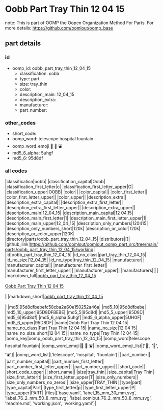 # Oobb Part Tray Thin 12 04 15  

note: This is part of OOMP the Oopen Organization Method For Parts. For more details: https://github.com/oomlout/oomp_base

##  part details





### id
* oomp_id: oobb_part_tray_thin_12_04_15
  * classification: oobb
  * type: part
  * size: tray_thin
  * color: 
  * description_main: 12_04_15
  * description_extra: 
  * manufacturer: 
  * part_number: 

### other_codes
* short_code: 
* oomp_word: telescope hospital fountain
* oomp_word_emoji :telescope: :hospital: :fountain:
* md5_6_alpha: 5uhgf
* md5_6: 95d8df

### all codes 
|classification|oobb|
|classification_capital|Oobb|
|classification_first_letter|o|
|classification_first_letter_upper|O|
|classification_upper|OOBB|
|color||
|color_capital||
|color_first_letter||
|color_first_letter_upper||
|color_upper||
|description_extra||
|description_extra_capital||
|description_extra_first_letter||
|description_extra_first_letter_upper||
|description_extra_upper||
|description_main|12_04_15|
|description_main_capital|12 04.15|
|description_main_first_letter|1|
|description_main_first_letter_upper|1|
|description_main_upper|12_04_15|
|description_only_numbers|120415|
|description_only_numbers_short|120k|
|description_or_color|120k|
|description_or_color_upper|120K|
|directory|parts/oobb_part_tray_thin_12_04_15|
|distributors|[]|
|github_link|https://github.com/oomlout/oomlout_oomp_part_src/tree/main/parts/oobb_part_tray_thin_12_04_15/working|
|id|oobb_part_tray_thin_12_04_15|
|id_no_class|part_tray_thin_12_04_15|
|id_no_size|12_04_15|
|id_no_type|tray_thin_12_04_15|
|manufacturer||
|manufacturer_capital||
|manufacturer_first_letter||
|manufacturer_first_letter_upper||
|manufacturer_upper||
|manufacturers|[]|
|markdown_full|[oobb_part_tray_thin_12_04_15](https://github.com/oomlout/oomlout_oomp_part_src/tree/main/parts/oobb_part_tray_thin_12_04_15/working)<br>[](https://github.com/oomlout/oomlout_oomp_part_src/tree/main/parts/oobb_part_tray_thin_12_04_15/working)<br>[Oobb Part Tray Thin 12 04 15](https://github.com/oomlout/oomlout_oomp_part_src/tree/main/parts/oobb_part_tray_thin_12_04_15/working)<br><br>|
|markdown_short|[oobb_part_tray_thin_12_04_15](https://github.com/oomlout/oomlout_oomp_part_src/tree/main/parts/oobb_part_tray_thin_12_04_15/working)<br><br>|
|md5|95d8dfbebefc58cba2e60e150252a46a|
|md5_10|95d8dfbebe|
|md5_10_upper|95D8DFBEBE|
|md5_5|95d8d|
|md5_5_upper|95D8D|
|md5_6|95d8df|
|md5_6_alpha|5uhgf|
|md5_6_alpha_upper|5UHGF|
|md5_6_upper|95D8DF|
|name|Oobb Part Tray Thin 12 04 15|
|name_no_class|Part Tray Thin 12 04 15|
|name_no_size|12 04 15|
|name_no_size_short|12 04 15|
|name_no_type|Tray Thin 12 04 15|
|oomp_key|oomp_oobb_part_tray_thin_12_04_15|
|oomp_word|telescope hospital fountain|
|oomp_word_emoji|:telescope: :hospital: :fountain:|
|oomp_word_emoji_list|[':telescope:', ':hospital:', ':fountain:']|
|oomp_word_list|['telescope', 'hospital', 'fountain']|
|part_number||
|part_number_capital||
|part_number_first_letter||
|part_number_first_letter_upper||
|part_number_upper||
|short_code||
|short_code_upper||
|short_name||
|size|tray_thin|
|size_capital|Tray Thin|
|size_first_letter|t|
|size_first_letter_upper|T|
|size_only_numbers||
|size_only_numbers_no_zeros||
|size_upper|TRAY_THIN|
|type|part|
|type_capital|Part|
|type_first_letter|p|
|type_first_letter_upper|P|
|type_upper|PART|
|files|['base.yaml', 'label_15_mm_30_mm.svg', 'label_76_2_mm_50_8_mm.svg', 'label_oomlout_76_2_mm_50_8_mm.svg', 'readme.md', 'working.json', 'working.yaml']|
